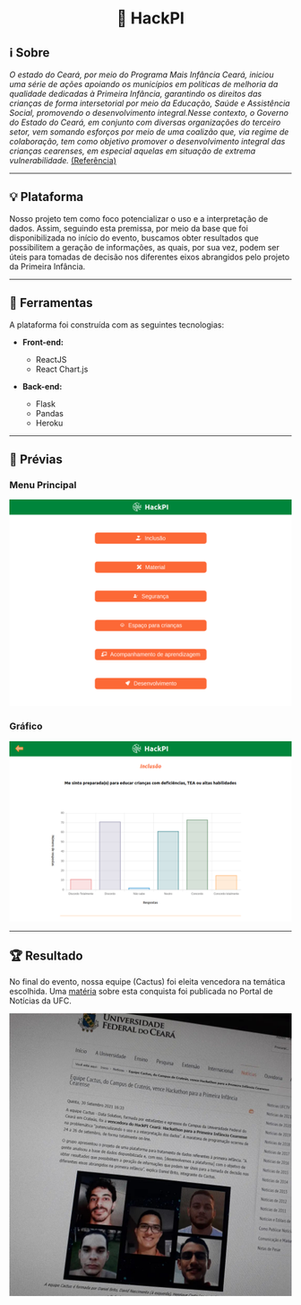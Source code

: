 <h1 align="center">👶 HackPI</h1>

## ℹ️ Sobre

_O estado do Ceará, por meio do Programa Mais Infância Ceará, iniciou uma série de ações apoiando os municípios em políticas de melhoria da qualidade dedicadas à Primeira Infância, garantindo os direitos das crianças de forma intersetorial por meio da Educação, Saúde e Assistência Social, promovendo o desenvolvimento integral.Nesse contexto, o Governo do Estado do Ceará, em conjunto com diversas organizações do terceiro setor, vem somando esforços por meio de uma coalizão que, via regime de colaboração, tem como objetivo promover o desenvolvimento integral das crianças cearenses, em especial aquelas em situação de extrema vulnerabilidade._ [(Referência)](https://www.instagram.com/p/CTSxlOErhPi/)

---

## 💡 Plataforma

Nosso projeto tem como foco potencializar o uso e a interpretação de dados. Assim, seguindo esta premissa, por meio da base que foi disponibilizada no início do evento, buscamos obter resultados que possibilitem a geração de informações, as quais, por sua vez, podem ser úteis para tomadas de decisão nos diferentes eixos abrangidos pelo projeto da Primeira Infância.

---

## 🧰 Ferramentas

A plataforma foi construída com as seguintes tecnologias:

- **Front-end:**

  - ReactJS
  - React Chart.js

- **Back-end:**

  - Flask
  - Pandas
  - Heroku

---

## 🚀 Prévias

### Menu Principal

![Menu principal](previa_menu.png "Menu principal")

### Gráfico

![Gráfico](previa_grafico.png "Exemplo de gráfico")

---

## :trophy: Resultado

No final do evento, nossa equipe (Cactus) foi eleita vencedora na temática escolhida. Uma [matéria](https://www.ufc.br/noticias/16182-equipes-formadas-por-estudantes-e-egressos-da-ufc-vencem-hackathon-para-a-primeira-infancia-cearense) sobre esta conquista foi publicada no Portal de Notícias da UFC.

![Foto da matéria](./foto_materia_ufc.jpg)
